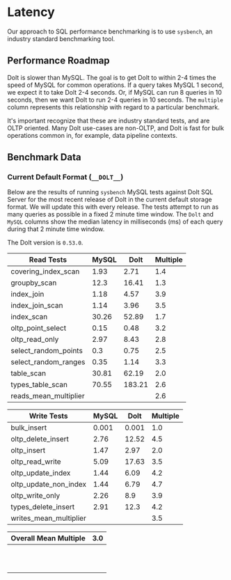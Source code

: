 # Latency

Our approach to SQL performance benchmarking is to use `sysbench`, an industry standard benchmarking tool.

## Performance Roadmap

Dolt is slower than MySQL. The goal is to get Dolt to within 2-4 times the speed of MySQL for common operations. If a query takes MySQL 1 second, we expect it to take Dolt 2-4 seconds. Or, if MySQL can run 8 queries in 10 seconds, then we want Dolt to run 2-4 queries in 10 seconds. The `multiple` column represents this relationship with regard to a particular benchmark.

It's important recognize that these are industry standard tests, and are OLTP oriented. Many Dolt use-cases are non-OLTP, and Dolt is fast for bulk operations common in, for example, data pipeline contexts.

## Benchmark Data

### Current Default Format (`__DOLT__`)

Below are the results of running `sysbench` MySQL tests against Dolt SQL Server for the most recent release of Dolt in the current default storage format. We will update this with every release. The tests attempt to run as many queries as possible in a fixed 2 minute time window. The `Dolt` and `MySQL` columns show the median latency in milliseconds (ms) of each query during that 2 minute time window.

The Dolt version is `0.53.0`.

| Read Tests              | MySQL | Dolt   | Multiple |
| ----------------------- | ----- | ------ | -------- |
| covering\_index\_scan   | 1.93  | 2.71   | 1.4      |
| groupby\_scan           | 12.3  | 16.41  | 1.3      |
| index\_join             | 1.18  | 4.57   | 3.9      |
| index\_join\_scan       | 1.14  | 3.96   | 3.5      |
| index\_scan             | 30.26 | 52.89  | 1.7      |
| oltp\_point\_select     | 0.15  | 0.48   | 3.2      |
| oltp\_read\_only        | 2.97  | 8.43   | 2.8      |
| select\_random\_points  | 0.3   | 0.75   | 2.5      |
| select\_random\_ranges  | 0.35  | 1.14   | 3.3      |
| table\_scan             | 30.81 | 62.19  | 2.0      |
| types\_table\_scan      | 70.55 | 183.21 | 2.6      |
| reads\_mean\_multiplier |       |        | 2.6      |

| Write Tests              | MySQL | Dolt  | Multiple |
| ------------------------ | ----- | ----- | -------- |
| bulk\_insert             | 0.001 | 0.001 | 1.0      |
| oltp\_delete\_insert     | 2.76  | 12.52 | 4.5      |
| oltp\_insert             | 1.47  | 2.97  | 2.0      |
| oltp\_read\_write        | 5.09  | 17.63 | 3.5      |
| oltp\_update\_index      | 1.44  | 6.09  | 4.2      |
| oltp\_update\_non\_index | 1.44  | 6.79  | 4.7      |
| oltp\_write\_only        | 2.26  | 8.9   | 3.9      |
| types\_delete\_insert    | 2.91  | 12.3  | 4.2      |
| writes\_mean\_multiplier |       |       | 3.5      |

| Overall Mean Multiple | 3.0 |
| --------------------- | --- |
|                       |     |
| <p><br></p>           |     |
